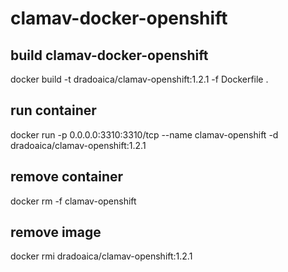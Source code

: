 # clamav-docker-openshift

## build clamav-docker-openshift
docker build -t dradoaica/clamav-openshift:1.2.1 -f Dockerfile .

## run container
docker run -p 0.0.0.0:3310:3310/tcp --name clamav-openshift -d dradoaica/clamav-openshift:1.2.1

## remove container
docker rm -f clamav-openshift

## remove image
docker rmi dradoaica/clamav-openshift:1.2.1